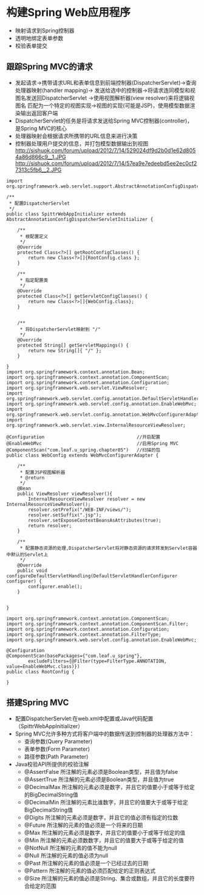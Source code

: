 # 构建Spring Web应用程序
* 映射请求到Spring控制器
* 透明地绑定表单参数
* 校验表单提交

## 跟踪Spring MVC的请求
* 发起请求->携带请求URL和表单信息到前端控制器(DispatcherServlet)->查询处理器映射(handler mapping)->
	发送给选中的控制器->将请求连同模型和视图名发送回DispatcherServlet ->使用视图解析器(view resolver)来将逻辑视图名
	匹配为一个特定的视图实现->视图的实现(可能是JSP)，使用模型数据渲染输出返回客户端
* DispatcherServlet的任务是将请求发送给Spring MVC控制器(controller)，是Spring MVC的核心
* 处理器映射会根据请求所携带的URL信息来进行决策
* 控制器处理用户提交的信息，并打包模型数据输出到视图
http://sishuok.com/forum/upload/2012/7/14/529024df9d2b0d1e62d8054a86d866c9__1.JPG
http://sishuok.com/forum/upload/2012/7/14/57ea9e7edeebd5ee2ec0cf27313c5fb6__2.JPG

```
import org.springframework.web.servlet.support.AbstractAnnotationConfigDispatcherServletInitializer;

/**
 * 配置DispatcherServlet
 */
public class SpittrWebAppInitializer extends AbstractAnnotationConfigDispatcherServletInitializer {

	/**
	 * 根配置定义
	 */
	@Override
	protected Class<?>[] getRootConfigClasses() {
		return new Class<?>[]{RootConfig.class };
	}

	/**
	 * 指定配置类
	 */
	@Override
	protected Class<?>[] getServletConfigClasses() {
		return new Class<?>[]{WebConfig.class};
	}


	/**
	 * 将DispatcherServlet映射到 "/"
	 */
	@Override
	protected String[] getServletMappings() {
		return new String[]{ "/" };
	}

}
import org.springframework.context.annotation.Bean;
import org.springframework.context.annotation.ComponentScan;
import org.springframework.context.annotation.Configuration;
import org.springframework.web.servlet.ViewResolver;
import org.springframework.web.servlet.config.annotation.DefaultServletHandlerConfigurer;
import org.springframework.web.servlet.config.annotation.EnableWebMvc;
import org.springframework.web.servlet.config.annotation.WebMvcConfigurerAdapter;
import org.springframework.web.servlet.view.InternalResourceViewResolver;

@Configuration									//开启配置
@EnableWebMvc									//启用Spring MVC
@ComponentScan("com.leaf.u_spring.chapter05")	//扫描的包
public class WebConfig extends WebMvcConfigurerAdapter {
	
	/**
	 * 配置JSP视图解析器
	 * @return
	 */
	@Bean
	public ViewResolver viewResolver(){
		InternalResourceViewResolver resolver = new InternalResourceViewResolver();
		resolver.setPrefix("/WEB-INF/views/");
		resolver.setSuffix(".jsp");
		resolver.setExposeContextBeansAsAttributes(true);
		return resolver;
	}

	/**
	 * 配置静态资源的处理,DispatcherServlet将对静态资源的请求转发到Servlet容器中默认的Servlet上
	 */
	@Override
	public void configureDefaultServletHandling(DefaultServletHandlerConfigurer configurer) {
		configurer.enable();
	}
	

}

import org.springframework.context.annotation.ComponentScan;
import org.springframework.context.annotation.ComponentScan.Filter;
import org.springframework.context.annotation.Configuration;
import org.springframework.context.annotation.FilterType;
import org.springframework.web.servlet.config.annotation.EnableWebMvc;

@Configuration
@ComponentScan(basePackages={"com.leaf.u_spring"},
		excludeFilters={@Filter(type=FilterType.ANNOTATION, value=EnableWebMvc.class)})
public class RootConfig {

}
```

## 搭建Spring MVC
* 配置DispatcherServlet:在web.xml中配置或Java代码配置（SpittrWebAppInitializer）
* Spring MVC允许多种方式将客户端中的数据传送到控制器的处理器方法中：
	* 查询参数(Query Parameter)
	* 表单参数(Form Parameter)
	* 路径参数(Path Parameter)
* Java校验API所提供的校验注解
	* @AssertFalse  所注解的元素必须是Boolean类型，并且值为false
	* @AssertTrue	所注解的元素必须是Boolean类型，并且值为true
	* @DecimalMax 	所注解的元素必须是数字，并且它的值要小于或等于给定的BigDecimalString值
	* @DecimalMin	所注解的元素比谁数字，并且它的值要大于或等于给定BigDecimalString值
	* @Digits		所注解的元素必须是数字，并且它的值必须有指定的位数
	* @Future		所注解的元素的值必须是一个将来的日期
	* @Max			所注解的元素必须是数字，并且它的值要小于或等于给定的值
	* @Min			所注解的元素必须数数字，并且它的值要大于或等于给定的值
	* @NotNull		所注解的元素的值不能为null
	* @Null			所注解的元素的值必须为null
	* @Past			所注解的元素的值必须是一个已经过去的日期
	* @Pattern		所注解的元素的值必须匹配给定的正则表达式
	* @Size			所注解的元素的值必须是String、集合或数组，并且它的长度要符合给定的范围
	



